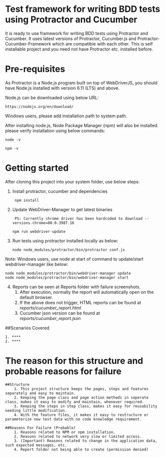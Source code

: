 # Test framework for writing BDD tests using Protractor and Cucumber

It is ready to use framework for writing BDD tests using Protractor and Cucumber. It uses latest versions of Protractor, Cucumber.js and Protractor-Cucumber-Framework which are compatible with each other. This is self installable project and you need not have Protractor etc. installed before.

# Pre-requisites

As Protractor is a Node.js program built on top of WebDriverJS, you should have Node.js installed with version 6.11 (LTS) and above.

Node.js can be downloaded using below URL:

	https://nodejs.org/en/download/


Windows users, please add installation path to system path.

After installing node.js, Node Package Manager (npm) will also be installed. please verify installation using below commands:  
	
	node -v
	
  	npm -v

# Getting started

After cloning this project into your system folder, use below steps:

1) Install protractor, cucumber and dependencies
	
		npm install

2) Update WebDriver-Manager to get latest binaries

        PS: Currently chrome driver has been hardcoded to download --versions.chrome=80.0.3987.16
       
       npm run webdriver-update
          	
	 
3)  Run tests using protractor installed locally as below:
    
    	node node_modules/protractor/bin/protractor conf.js

Note: Windows users, use node at start of command to update/start webdriver-manager like below:

	node node_modules/protractor/bin/webdriver-manager update
	node node_modules/protractor/bin/webdriver-manager start

4) Reports can be seen at Reports folder with failure screenshots.
    1. After execution, normally the report will automatically open on the default browser. 
    2. If the above does not trigger, HTML reports can be found at _reports/cucumber_report.html_
    3. Cucumber json version can be found at _reports/cucumber_report.json_ 

##Scenarios Covered
	
	1. ****
	2. ****
	 

#  The reason for this structure and probable reasons for failure
	##Structure
		1. This project structure keeps the pages, steps and features separately and easy to maintain.
		2. Keeping the page class and page action methods in seperate class, makes it easy to modify and maintain, whenever required.
		3. Keeping the steps in step class, makes it easy for reusability needing little modification.
		4. With the feature files, it makes it easy to restructure or parameterize new test data with no code knowledge requirement.

	##Reasons For Failure (Probable)
		1. Reasons related to NPM or npm installation.
		2. Reasons related to network very slow or limited access.
		3. (Important) Reasons related to change in the application data, such expected messages, etc.
		4. Report folder not being able to create (permission denied) 
